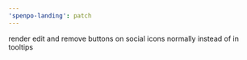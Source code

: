 ```yaml
---
'spenpo-landing': patch
---
```


render edit and remove buttons on social icons normally instead of in tooltips

